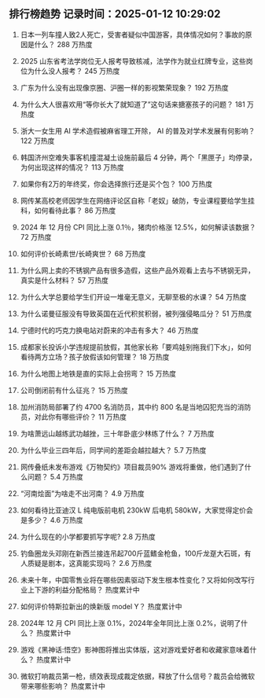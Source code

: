 
## 排行榜趋势 记录时间：2025-01-12 10:29:02
  
  1. 日本一列车撞人致2人死亡，受害者疑似中国游客，具体情况如何？事故的原因是什么？ 288 万热度
    
  2. 2025 山东省考法学岗位无人报考导致核减，法学作为就业红牌专业，这些岗位为什么没人报考？ 245 万热度
    
  3. 广东为什么没有出现像京圈、沪圈一样的影视繁荣现象？ 192 万热度
    
  4. 为什么大人很喜欢用“等你长大了就知道了”这句话来搪塞孩子的问题？ 181 万热度
    
  5. 浙大一女生用 AI 学术造假被麻省理工开除， AI 的普及对学术发展有何影响？ 122 万热度
    
  6. 韩国济州空难失事客机撞混凝土设施前最后 4 分钟，两个「黑匣子」均停录，为何出现这样的情况？ 113 万热度
    
  7. 如果你有2万的年终奖，你会选择旅行还是买个包？ 100 万热度
    
  8. 网传某高校老师因学生在网络评论区自称「老奴」破防，专业课程要给学生挂科，如何看待此事？ 86 万热度
    
  9. 2024 年 12 月份 CPI 同比上涨 0.1％，猪肉价格涨 12.5%，如何解读该数据？ 72 万热度
    
  10. 如何评价长崎素世/长崎爽世？ 68 万热度
    
  11. 为什么网上卖的不锈钢产品有很多造假，这些产品外观看上去与不锈钢无异，真实是什么材料？ 57 万热度
    
  12. 为什么大学总要给学生们开设一堆毫无意义，无聊至极的水课？ 54 万热度
    
  13. 为什么诺曼征服没有导致英国在近代积贫积弱，被列强侵略瓜分？ 51 万热度
    
  14. 宁德时代的巧克力换电站对蔚来的冲击有多大？ 46 万热度
    
  15. 成都家长投诉小学违规提前放假，其他家长称「要鸡娃别拖我们下水」，如何看待两方立场？孩子放假该如何管理？ 18 万热度
    
  16. 为什么地图上地铁是直的实际上会拐弯？ 15 万热度
    
  17. 公司倒闭前有什么征兆？ 15 万热度
    
  18. 加州消防局部署了约 4700 名消防员，其中约 800 名是当地囚犯充当的消防员，对此你有哪些评价？ 11 万热度
    
  19. 为啥萧远山越练武功越挫，三十年卧底少林练了什么？ 7 万热度
    
  20. 为什么毕业三四年后，同学间的差距会越拉越大？ 5.7 万热度
    
  21. 网传叠纸未发布游戏《万物契约》项目裁员90% 游戏将重做，他们遇到了什么问题？ 5.4 万热度
    
  22. “河南烩面”为啥走不出河南？ 4.9 万热度
    
  23. 如何看待比亚迪汉 L 纯电版前电机 230kW 后电机 580kW，大家觉得定价会是多少？ 4.6 万热度
    
  24. 为什么现在的小学都要抓写字呢? 2.8 万热度
    
  25. 钓鱼圈龙头邓刚在新西兰接连吊起700斤蓝鳍金枪鱼，100斤龙趸大石斑，有人质疑是剧本，这真能实现吗？ 2.6 万热度
    
  26. 未来十年，中国零售业将在哪些因素驱动下发生根本性变化？又将如何改写行业上下游的利益分配格局？ 热度累计中
    
  27. 如何评价特斯拉新出的焕新版 model Y？ 热度累计中
    
  28. 2024年 12 月 CPI 同比上涨 0.1%，2024年全年同比上涨 0.2%，说明了什么？ 热度累计中
    
  29. 游戏《黑神话:悟空》影神图将推出实体版，这对游戏爱好者和收藏家意味着什么？ 热度累计中
    
  30. 微软打响裁员第一枪，绩效表现成裁定依据，释放了什么信号？裁员会给微软带来哪些影响？ 热度累计中
    